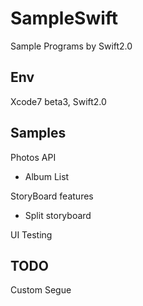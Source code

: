 # SampleSwift
Sample Programs by Swift2.0

## Env
Xcode7 beta3, Swift2.0

## Samples

Photos API
 - Album List

StoryBoard features
 - Split storyboard

UI Testing

## TODO

Custom Segue

